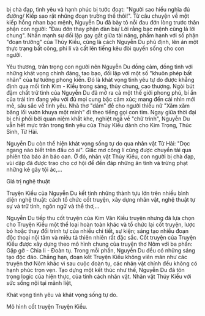 bị chà đạp, tình yêu và hạnh phúc bị tước đoạt: "Người sao hiểu nghĩa đủ đường/ Kiếp sao rặt những đoạn trường thế thôi!". Từ câu chuyện về một kiếp hồng nhan bạc mệnh, Nguyễn Du đã bày tỏ nỗi đau đớn lòng trước thân phận con người: "Đau đớn thay phận đàn bà/ Lời rằng bạc mệnh cũng là lời chung". Nhấn mạnh sự đối lập gay gắt giữa tài năng, phẩm hạnh với số phận "đoạn trường" của Thúy Kiều, cũng là cách Nguyễn Du phủ định, lên án một thực trạng bất công, phi lí và cất lên tiếng kêu đòi quyền sống cho con người.

Yêu thương, trân trọng con người nên Nguyễn Du đồng cảm, đồng tình với những khát vọng chính đáng, tao bạo, đối lập với một số "khuôn phép bất nhân" của tư tưởng phong kiến. Đó là khát vọng tình yêu tự do được khẳng định qua mối tình Kim - Kiều trong sáng, thủy chung, cao thượng. Ngòi bút đậm chất trữ tình của Nguyễn Du đã mở ra cả một thế giới phong phú, bí ẩn của trái tim đang yêu với đủ mọi cung bậc cảm xúc; mang đến cái nhìn mới mẻ, sâu sắc về tình yêu. Nhà thơ "dám" để cho người thiếu nữ "Xăm xăm băng lối vườn khuya một mình" đi theo tiếng gọi con tim. Ngay giữa thời đại bị chi phối bởi quan niệm khắt khe, nghiệt ngã về "chữ trinh", Nguyễn Du vẫn hết mực trân trọng tình yêu của Thúy Kiều dành cho Kim Trọng, Thúc Sinh, Từ Hải.

Nguyễn Du còn thể hiện khát vọng sống tự do qua nhân vật Từ Hải: "Dọc ngang nào biết trên đầu có ai". Giấc mơ công lí cũng được chuyển tải qua phiên tòa báo án báo oan. Ở đó, nhân vật Thúy Kiều, con người bị chà đạp, vùi dập đã được trao cho cơ hội để đền đáp những ân tình và trừng phạt những kẻ gây tội ác,...

Giá trị nghệ thuật

Truyện Kiều của Nguyễn Du kết tinh những thành tựu lớn trên nhiều bình diện nghệ thuật: cách tổ chức cốt truyện, xây dựng nhân vật, nghệ thuật tự sự và trữ tình, ngôn ngữ và thể thơ,...

Nguyễn Du tiếp thu cốt truyện của Kim Vân Kiều truyện nhưng đã lựa chọn cho Truyện Kiều một thể loại hoàn toàn khác và tổ chức lại cốt truyện, lược bỏ hoặc thay đổi trình tự của nhiều chi tiết, sự kiện; sáng tạo nhiều đoạn độc thoại nội tâm và miêu tả thiên nhiên rất đặc sắc. Cốt truyện của Truyện Kiều được xây dựng theo mô hình chung của truyện thơ Nôm với ba phần: Gặp gỡ - Chia li - Đoàn tụ. Trong mỗi phần, Nguyễn Du đều có những sáng tạo độc đáo. Chẳng hạn, đoạn kết Truyện Kiều không viên mãn như các truyện thơ Nôm khác vì sau cuộc đoàn tụ, các nhân vật chính đều không có hạnh phúc trọn vẹn. Tạo dựng một kết thúc như thế, Nguyễn Du đã tôn trọng logic của hiện thực, của tính cách nhân vật. Nhân vật Thúy Kiều với sức sống nội tại mãnh liệt,

Khát vọng tình yêu và khát vọng sống tự do.

Mô hình cốt truyện Truyện Kiều.